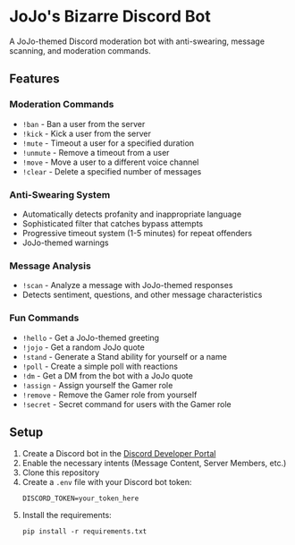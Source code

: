 # JoJo's Bizarre Discord Bot

A JoJo-themed Discord moderation bot with anti-swearing, message scanning, and moderation commands.

## Features

### Moderation Commands
- `!ban` - Ban a user from the server
- `!kick` - Kick a user from the server
- `!mute` - Timeout a user for a specified duration
- `!unmute` - Remove a timeout from a user
- `!move` - Move a user to a different voice channel
- `!clear` - Delete a specified number of messages

### Anti-Swearing System
- Automatically detects profanity and inappropriate language
- Sophisticated filter that catches bypass attempts
- Progressive timeout system (1-5 minutes) for repeat offenders
- JoJo-themed warnings

### Message Analysis
- `!scan` - Analyze a message with JoJo-themed responses
- Detects sentiment, questions, and other message characteristics

### Fun Commands
- `!hello` - Get a JoJo-themed greeting
- `!jojo` - Get a random JoJo quote
- `!stand` - Generate a Stand ability for yourself or a name
- `!poll` - Create a simple poll with reactions
- `!dm` - Get a DM from the bot with a JoJo quote
- `!assign` - Assign yourself the Gamer role
- `!remove` - Remove the Gamer role from yourself
- `!secret` - Secret command for users with the Gamer role

## Setup

1. Create a Discord bot in the [Discord Developer Portal](https://discord.com/developers/applications)
2. Enable the necessary intents (Message Content, Server Members, etc.)
3. Clone this repository
4. Create a `.env` file with your Discord bot token:
   ```
   DISCORD_TOKEN=your_token_here
   ```
5. Install the requirements:
   ```
   pip install -r requirements.txt
   